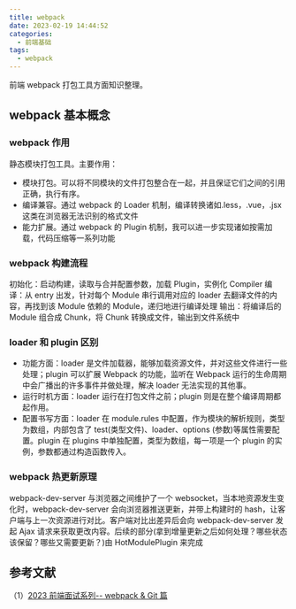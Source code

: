```yaml
---
title: webpack
date: 2023-02-19 14:44:52
categories:
  - 前端基础
tags:
  - webpack
---
```


前端 webpack 打包工具方面知识整理。

<!-- more -->

## webpack 基本概念

### webpack 作用

静态模块打包工具。主要作用：

- 模块打包。可以将不同模块的文件打包整合在一起，并且保证它们之间的引用正确，执行有序。
- 编译兼容。通过 webpack 的 Loader 机制，编译转换诸如.less，.vue，.jsx 这类在浏览器无法识别的格式文件
- 能力扩展。通过 webpack 的 Plugin 机制，我可以进一步实现诸如按需加载，代码压缩等一系列功能

### webpack 构建流程

初始化：启动构建，读取与合并配置参数，加载 Plugin，实例化 Compiler
编译：从 entry 出发，针对每个 Module 串行调用对应的 loader 去翻译文件的内容，再找到该 Module 依赖的 Module，递归地进行编译处理
输出：将编译后的 Module 组合成 Chunk，将 Chunk 转换成文件，输出到文件系统中

### loader 和 plugin 区别

- 功能方面：loader 是文件加载器，能够加载资源文件，并对这些文件进行一些处理；plugin 可以扩展 Webpack 的功能，监听在 Webpack 运行的生命周期中会广播出的许多事件并做处理，解决 loader 无法实现的其他事。
- 运行时机方面：loader 运行在打包文件之前；plugin 则是在整个编译周期都起作用。
- 配置书写方面：loader 在 module.rules 中配置，作为模块的解析规则，类型为数组，内部包含了 test(类型文件)、loader、options (参数)等属性需要配置。plugin 在 plugins 中单独配置，类型为数组，每一项是一个 plugin 的实例，参数都通过构造函数传入。

### webpack 热更新原理

webpack-dev-server 与浏览器之间维护了一个 websocket，当本地资源发生变化时，webpack-dev-server 会向浏览器推送更新，并带上构建时的 hash，让客户端与上一次资源进行对比。客户端对比出差异后会向 webpack-dev-server 发起 Ajax 请求来获取更改内容。后续的部分(拿到增量更新之后如何处理？哪些状态该保留？哪些又需要更新？)由 HotModulePlugin 来完成

## 参考文献

（1）[2023 前端面试系列-- webpack & Git 篇](https://juejin.cn/post/7196630860811075642)
